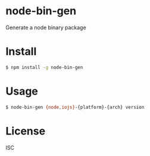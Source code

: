 # node-bin-gen

Generate a node binary package

# Install

```bash
$ npm install -g node-bin-gen
```

# Usage

```bash
$ node-bin-gen {node,iojs}-{platform}-{arch} version
```

# License

ISC
